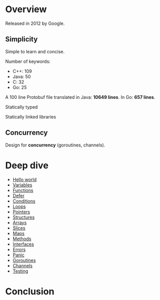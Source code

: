 # Overview

Released in 2012 by Google.

## Simplicity

Simple to learn and concise.

Number of keywords:
- C++: 109
- Java: 50
- C: 32
- Go: 25

A 100 line Protobuf file translated in Java: **10649 lines**.  In Go: **657 lines**.

Statically typed

Statically linked libraries

## Concurrency

Design for **concurrency** (goroutines, channels).


# Deep dive

- [Hello world](main/helloworld.go)
- [Variables](main/variables.go)
- [Functions](main/functions.go)
- [Defer](main/defer.go)
- [Conditions](main/conditions.go)
- [Loops](main/loops.go)
- [Pointers](main/pointers.go)
- [Structures](main/structures.go)
- [Arrays](main/arrays.go)
- [Slices](main/slices.go)
- [Maps](main/maps.go)
- [Methods](main/methods.go)
- [Interfaces](main/interfaces.go)
- [Errors](main/errors.go)
- [Panic](main/panic.go)
- [Goroutines](main/goroutines.go)
- [Channels](main/channels.go)
- [Testing](calculator/calculator_test.go)

# Conclusion